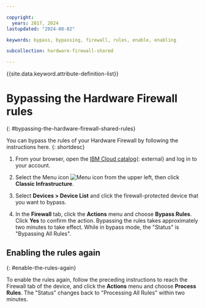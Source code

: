 ```yaml
---

copyright:
  years: 2017, 2024
lastupdated: "2024-08-02"

keywords: bypass, bypassing, firewall, rules, enable, enabling

subcollection: hardware-firewall-shared

---
```


{{site.data.keyword.attribute-definition-list}}

# Bypassing the Hardware Firewall rules
{: #bypassing-the-hardware-firewall-shared-rules}

You can bypass the rules of your Hardware Firewall by following the instructions here.
{: shortdesc}

1. From your browser, open the [IBM Cloud catalog](/catalog){: external} and log in to your account.

1. Select the Menu icon ![Menu icon](../../icons/icon_hamburger.svg) from the upper left, then click **Classic Infrastructure**.
1. Select **Devices > Device List** and click the firewall-protected device that you want to bypass.
1. In the **Firewall** tab, click the **Actions** menu and choose **Bypass Rules**. Click **Yes** to confirm the action. Bypassing the rules takes approximately two minutes to take effect. While in bypass mode, the "Status" is "Bypassing All Rules".

## Enabling the rules again
{: #enable-the-rules-again}

To enable the rules again, follow the preceding instructions to reach the Firewall tab of the device, and click the **Actions** menu and choose **Process Rules**. The "Status" changes back to "Processing All Rules" within two minutes.
